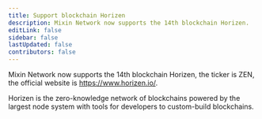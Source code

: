 ```yaml
---
title: Support blockchain Horizen
description: Mixin Network now supports the 14th blockchain Horizen.
editLink: false
sidebar: false
lastUpdated: false
contributors: false
---
```


Mixin Network now supports the 14th blockchain Horizen, the ticker is ZEN, the official website is https://www.horizen.io/.

Horizen is the zero-knowledge network of blockchains powered by the largest node system with tools for developers to custom-build blockchains.